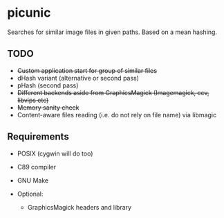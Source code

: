 # picunic

Searches for similar image files in given paths. Based on a mean hashing.

## TODO
- ~~Custom application start for group of similar files~~
- dHash variant (alternative or second pass)
- pHash (second pass)
- ~~Different backends aside from GraphicsMagick (Imagemagick, ccv, libvips etc)~~
- ~~Memory sanity check~~
- Content-aware files reading (i.e. do not rely on file name) via libmagic

## Requirements
- POSIX (cygwin will do too)
- C89 compiler
- GNU Make

- Optional:
	- GraphicsMagick headers and library
